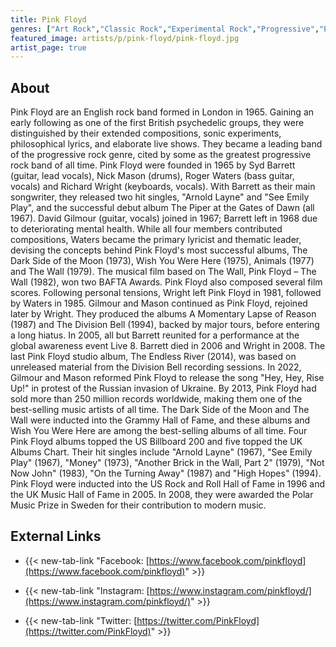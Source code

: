 ```yaml
---
title: Pink Floyd
genres: ["Art Rock","Classic Rock","Experimental Rock","Progressive","Progressive Rock","Psychedelic","Psychedelic Pop","Psychedelic Rock","Rock","Space Rock","Symphonic Rock","Rock Opera"]
featured_image: artists/p/pink-floyd/pink-floyd.jpg
artist_page: true
---
```

## About

Pink Floyd are an English rock band formed in London in 1965. Gaining an early following as one of the first British psychedelic groups, they were distinguished by their extended compositions, sonic experiments, philosophical lyrics, and elaborate live shows. They became a leading band of the progressive rock genre, cited by some as the greatest progressive rock band of all time.
Pink Floyd were founded in 1965 by Syd Barrett (guitar, lead vocals), Nick Mason (drums), Roger Waters (bass guitar, vocals) and Richard Wright (keyboards, vocals). With Barrett as their main songwriter, they released two hit singles, "Arnold Layne" and "See Emily Play", and the successful debut album The Piper at the Gates of Dawn (all 1967). David Gilmour (guitar, vocals) joined in 1967; Barrett left in 1968 due to deteriorating mental health. While all four members contributed compositions, Waters became the primary lyricist and thematic leader, devising the concepts behind Pink Floyd's most successful albums, The Dark Side of the Moon (1973), Wish You Were Here (1975), Animals (1977) and The Wall (1979). The musical film based on The Wall, Pink Floyd – The Wall (1982), won two BAFTA Awards. Pink Floyd also composed several film scores.
Following personal tensions, Wright left Pink Floyd in 1981, followed by Waters in 1985. Gilmour and Mason continued as Pink Floyd, rejoined later by Wright. They produced the albums A Momentary Lapse of Reason (1987) and The Division Bell (1994), backed by major tours, before entering a long hiatus. In 2005, all but Barrett reunited for a performance at the global awareness event Live 8. Barrett died in 2006 and Wright in 2008. The last Pink Floyd studio album, The Endless River (2014), was based on unreleased material from the Division Bell recording sessions. In 2022, Gilmour and Mason reformed Pink Floyd to release the song "Hey, Hey, Rise Up!" in protest of the Russian invasion of Ukraine.
By 2013, Pink Floyd had sold more than 250 million records worldwide, making them one of the best-selling music artists of all time. The Dark Side of the Moon and The Wall were inducted into the Grammy Hall of Fame, and these albums and Wish You Were Here are among the best-selling albums of all time. Four Pink Floyd albums topped the US Billboard 200 and five topped the UK Albums Chart. Their hit singles include "Arnold Layne" (1967), "See Emily Play" (1967), "Money" (1973), "Another Brick in the Wall, Part 2" (1979), "Not Now John" (1983), "On the Turning Away" (1987) and "High Hopes" (1994). Pink Floyd were inducted into the US Rock and Roll Hall of Fame in 1996 and the UK Music Hall of Fame in 2005. In 2008, they were awarded the Polar Music Prize in Sweden for their contribution to modern music.



## External Links

- {{< new-tab-link "Facebook: [https://www.facebook.com/pinkfloyd](https://www.facebook.com/pinkfloyd)" >}}

- {{< new-tab-link "Instagram: [https://www.instagram.com/pinkfloyd/](https://www.instagram.com/pinkfloyd/)" >}}

- {{< new-tab-link "Twitter: [https://twitter.com/PinkFloyd](https://twitter.com/PinkFloyd)" >}}


